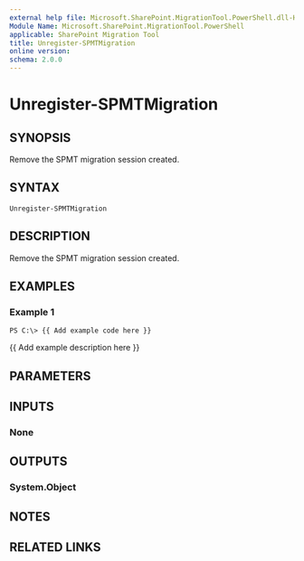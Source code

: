 ```yaml
---
external help file: Microsoft.SharePoint.MigrationTool.PowerShell.dll-Help.xml
Module Name: Microsoft.SharePoint.MigrationTool.PowerShell
applicable: SharePoint Migration Tool
title: Unregister-SPMTMigration
online version: 
schema: 2.0.0
---
```


# Unregister-SPMTMigration

## SYNOPSIS
Remove the SPMT migration session created. 

## SYNTAX

```
Unregister-SPMTMigration
```

## DESCRIPTION
Remove the SPMT migration session created. 

## EXAMPLES

### Example 1
```
PS C:\> {{ Add example code here }}
```

{{ Add example description here }}

## PARAMETERS

## INPUTS

### None


## OUTPUTS

### System.Object

## NOTES

## RELATED LINKS


